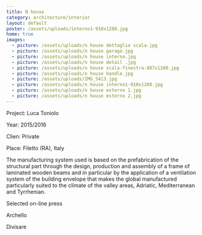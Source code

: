 ```yaml
---
title: N house
category: architecture/interior
layout: default
poster: /assets/uploads/interno1-910x1280.jpg
home: true
images:
  - picture: /assets/uploads/n house dettaglio scala.jpg
  - picture: /assets/uploads/n house garage.jpg
  - picture: /assets/uploads/n house interno.jpg
  - picture: /assets/uploads/n house detail .jpg
  - picture: /assets/uploads/n house scala-finestra-887x1280.jpg
  - picture: /assets/uploads/n house handle.jpg
  - picture: /assets/uploads/IMG_5413.jpg
  - picture: /assets/uploads/n house interno1-910x1280.jpg
  - picture: /assets/uploads/n house esterno 1.jpg
  - picture: /assets/uploads/n house esterno 2.jpg
---
```

Project: Luca Toniolo

Year: 2015/2016

Clien: Private

Place: Filetto (RA), Italy

The manufacturing system used is based on the prefabrication of the structural part through the design, production and assembly of a frame of laminated wooden beams and in particular by the application of a ventilation system of the building envelope that makes the global manufactured particularly suited to the climate of the valley areas, Adriatic, Mediterranean and Tyrrhenian.

Selected on-line press

Archello

Divisare


